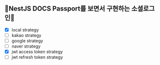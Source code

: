 ## 🌷NestJS DOCS Passport를 보면서 구현하는 **소셜로그인**🌷
- [x] local strategy
- [ ] kakao strategy
- [ ] google strategy
- [ ] naver strategy
- [x] jwt access token strategy
- [ ] jwt refresh token strategy

